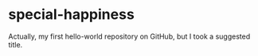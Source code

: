 # special-happiness
Actually, my first hello-world repository on GitHub, but I took a suggested title.
